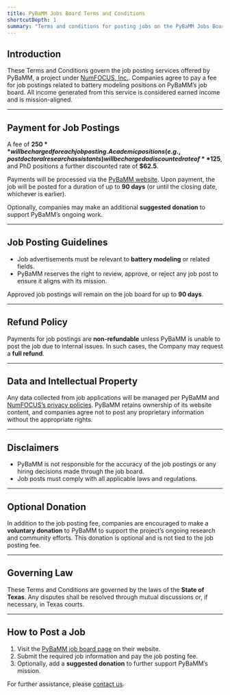 ```yaml
---
title: PyBaMM Jobs Board Terms and Conditions
shortcutDepth: 1
summary: "Terms and conditions for posting jobs on the PyBaMM Jobs Board"
---
```


## Introduction

These Terms and Conditions govern the job posting services offered by PyBaMM, a project under [NumFOCUS, Inc.](https://numfocus.org). Companies agree to pay a fee for job postings related to battery modeling positions on PyBaMM’s job board. All income generated from this service is considered earned income and is mission-aligned.

---

## Payment for Job Postings

A fee of **$250** will be charged for each job posting. Academic positions (e.g., postdoctoral research assistants) will be charged a discounted rate of **$125**, and PhD positions a further discounted rate of **$62.5**.

Payments will be processed via the [PyBaMM website](https://www.pybamm.org). Upon payment, the job will be posted for a duration of up to **90 days** (or until the closing date, whichever is earlier).

Optionally, companies may make an additional **suggested donation** to support PyBaMM’s ongoing work.

---

## Job Posting Guidelines

- Job advertisements must be relevant to **battery modeling** or related fields.
- PyBaMM reserves the right to review, approve, or reject any job post to ensure it aligns with its mission.

Approved job postings will remain on the job board for up to **90 days**.

---

## Refund Policy

Payments for job postings are **non-refundable** unless PyBaMM is unable to post the job due to internal issues. In such cases, the Company may request a **full refund**.

---

## Data and Intellectual Property

Any data collected from job applications will be managed per PyBaMM and [NumFOCUS’s privacy policies](https://numfocus.org/privacy-policy). PyBaMM retains ownership of its website content, and companies agree not to post any proprietary information without the appropriate rights.

---

## Disclaimers

- PyBaMM is not responsible for the accuracy of the job postings or any hiring decisions made through the job board.
- Job posts must comply with all applicable laws and regulations.

---

## Optional Donation

In addition to the job posting fee, companies are encouraged to make a **voluntary donation** to PyBaMM to support the project’s ongoing research and community efforts. This donation is optional and is not tied to the job posting fee.

---

## Governing Law

These Terms and Conditions are governed by the laws of the **State of Texas**. Any disputes shall be resolved through mutual discussions or, if necessary, in Texas courts.

---

## How to Post a Job

1. Visit the [PyBaMM job board page](https://www.pybamm.org/jobs) on their website.
2. Submit the required job information and pay the job posting fee.
3. Optionally, add a **suggested donation** to further support PyBaMM’s mission.

For further assistance, please [contact us](mailto:pybamm@pybamm.org).

